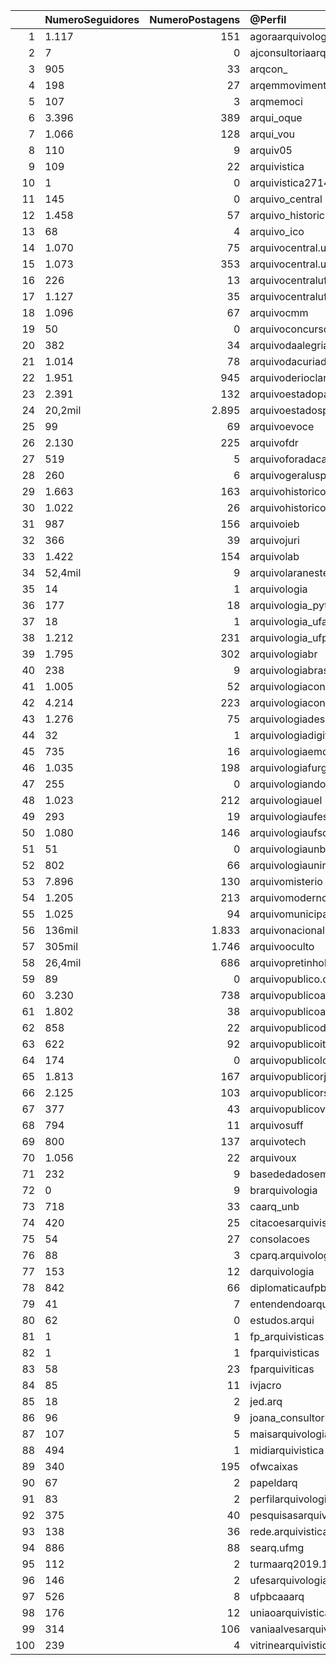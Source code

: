 |     | NumeroSeguidores   |   NumeroPostagens | @Perfil                        | url                                                       |
|----:|:-------------------|------------------:|:-------------------------------|:----------------------------------------------------------|
|   1 | 1.117              |           151     | agoraarquivologia              | https://www.instagram.com/agoraarquivologia/              |
|   2 | 7                  |             0     | ajconsultoriaarquivistica      | https://www.instagram.com/ajconsultoriaarquivistica/      |
|   3 | 905                |            33     | arqcon_                        | https://www.instagram.com/arqcon_/                        |
|   4 | 198                |            27     | arqemmovimento                 | https://www.instagram.com/arqemmovimento/                 |
|   5 | 107                |             3     | arqmemoci                      | https://www.instagram.com/arqmemoci/                      |
|   6 | 3.396              |           389     | arqui_oque                     | https://www.instagram.com/arqui_oque/                     |
|   7 | 1.066              |           128     | arqui_vou                      | https://www.instagram.com/arqui_vou/                      |
|   8 | 110                |             9     | arquiv05                       | https://www.instagram.com/arquiv05/                       |
|   9 | 109                |            22     | arquivistica                   | https://www.instagram.com/arquivistica/                   |
|  10 | 1                  |             0     | arquivistica2714               | https://www.instagram.com/arquivistica2714/               |
|  11 | 145                |             0     | arquivo_central                | https://www.instagram.com/arquivo_central/                |
|  12 | 1.458              |            57     | arquivo_historico_rs           | https://www.instagram.com/arquivo_historico_rs/           |
|  13 | 68                 |             4     | arquivo_ico                    | https://www.instagram.com/arquivo_ico/                    |
|  14 | 1.070              |            75     | arquivocentral.ufsc            | https://www.instagram.com/arquivocentral.ufsc/            |
|  15 | 1.073              |           353     | arquivocentral.unirio          | https://www.instagram.com/arquivocentral.unirio/          |
|  16 | 226                |            13     | arquivocentralufpa             | https://www.instagram.com/arquivocentralufpa/             |
|  17 | 1.127              |            35     | arquivocentralufpb             | https://www.instagram.com/arquivocentralufpb/             |
|  18 | 1.096              |            67     | arquivocmm                     | https://www.instagram.com/arquivocmm/                     |
|  19 | 50                 |             0     | arquivoconcursosonline         | https://www.instagram.com/arquivoconcursosonline/         |
|  20 | 382                |            34     | arquivodaalegria               | https://www.instagram.com/arquivodaalegria/               |
|  21 | 1.014              |            78     | arquivodacuriademaceio         | https://www.instagram.com/arquivodacuriademaceio/         |
|  22 | 1.951              |           945     | arquivoderioclaro              | https://www.instagram.com/arquivoderioclaro/              |
|  23 | 2.391              |           132     | arquivoestadopa                | https://www.instagram.com/arquivoestadopa/                |
|  24 | 20,2mil            |             2.895 | arquivoestadosp                | https://www.instagram.com/arquivoestadosp/                |
|  25 | 99                 |            69     | arquivoevoce                   | https://www.instagram.com/arquivoevoce/                   |
|  26 | 2.130              |           225     | arquivofdr                     | https://www.instagram.com/arquivofdr/                     |
|  27 | 519                |             5     | arquivoforadacaixa             | https://www.instagram.com/arquivoforadacaixa/             |
|  28 | 260                |             6     | arquivogeralusp                | https://www.instagram.com/arquivogeralusp/                |
|  29 | 1.663              |           163     | arquivohistoricomunicipalsp    | https://www.instagram.com/arquivohistoricomunicipalsp/    |
|  30 | 1.022              |            26     | arquivohistoricopoa            | https://www.instagram.com/arquivohistoricopoa/            |
|  31 | 987                |           156     | arquivoieb                     | https://www.instagram.com/arquivoieb/                     |
|  32 | 366                |            39     | arquivojuri                    | https://www.instagram.com/arquivojuri/                    |
|  33 | 1.422              |           154     | arquivolab                     | https://www.instagram.com/arquivolab/                     |
|  34 | 52,4mil            |             9     | arquivolaranesteruk            | https://www.instagram.com/arquivolaranesteruk/            |
|  35 | 14                 |             1     | arquivologia                   | https://www.instagram.com/arquivologia/                   |
|  36 | 177                |            18     | arquivologia_python            | https://www.instagram.com/arquivologia_python/            |
|  37 | 18                 |             1     | arquivologia_ufam              | https://www.instagram.com/arquivologia_ufam/              |
|  38 | 1.212              |           231     | arquivologia_ufpb              | https://www.instagram.com/arquivologia_ufpb/              |
|  39 | 1.795              |           302     | arquivologiabr                 | https://www.instagram.com/arquivologiabr/                 |
|  40 | 238                |             9     | arquivologiabrasil             | https://www.instagram.com/arquivologiabrasil/             |
|  41 | 1.005              |            52     | arquivologiaconcurso           | https://www.instagram.com/arquivologiaconcurso/           |
|  42 | 4.214              |           223     | arquivologiaconcursos          | https://www.instagram.com/arquivologiaconcursos/          |
|  43 | 1.276              |            75     | arquivologiadescomplicada      | https://www.instagram.com/arquivologiadescomplicada/      |
|  44 | 32                 |             1     | arquivologiadigital            | https://www.instagram.com/arquivologiadigital/            |
|  45 | 735                |            16     | arquivologiaemdestaque         | https://www.instagram.com/arquivologiaemdestaque/         |
|  46 | 1.035              |           198     | arquivologiafurg               | https://www.instagram.com/arquivologiafurg/               |
|  47 | 255                |             0     | arquivologiando                | https://www.instagram.com/arquivologiando/                |
|  48 | 1.023              |           212     | arquivologiauel                | https://www.instagram.com/arquivologiauel/                |
|  49 | 293                |            19     | arquivologiaufes               | https://www.instagram.com/arquivologiaufes/               |
|  50 | 1.080              |           146     | arquivologiaufsc               | https://www.instagram.com/arquivologiaufsc/               |
|  51 | 51                 |             0     | arquivologiaunb                | https://www.instagram.com/arquivologiaunb/                |
|  52 | 802                |            66     | arquivologiaunirio             | https://www.instagram.com/arquivologiaunirio/             |
|  53 | 7.896              |           130     | arquivomisterio                | https://www.instagram.com/arquivomisterio/                |
|  54 | 1.205              |           213     | arquivomoderno_                | https://www.instagram.com/arquivomoderno_/                |
|  55 | 1.025              |            94     | arquivomunicipaldecampinas     | https://www.instagram.com/arquivomunicipaldecampinas/     |
|  56 | 136mil             |             1.833 | arquivonacionalbrasil          | https://www.instagram.com/arquivonacionalbrasil/          |
|  57 | 305mil             |             1.746 | arquivooculto                  | https://www.instagram.com/arquivooculto/                  |
|  58 | 26,4mil            |           686     | arquivopretinhobasico          | https://www.instagram.com/arquivopretinhobasico/          |
|  59 | 89                 |             0     | arquivopublico.curuca          | https://www.instagram.com/arquivopublico.curuca/          |
|  60 | 3.230              |           738     | arquivopublicoalagoas          | https://www.instagram.com/arquivopublicoalagoas/          |
|  61 | 1.802              |            38     | arquivopublicoam               | https://www.instagram.com/arquivopublicoam/               |
|  62 | 858                |            22     | arquivopublicodopi             | https://www.instagram.com/arquivopublicodopi/             |
|  63 | 622                |            92     | arquivopublicoitajai           | https://www.instagram.com/arquivopublicoitajai/           |
|  64 | 174                |             0     | arquivopublicolondrina         | https://www.instagram.com/arquivopublicolondrina/         |
|  65 | 1.813              |           167     | arquivopublicorj               | https://www.instagram.com/arquivopublicorj/               |
|  66 | 2.125              |           103     | arquivopublicors               | https://www.instagram.com/arquivopublicors/               |
|  67 | 377                |            43     | arquivopublicovca              | https://www.instagram.com/arquivopublicovca/              |
|  68 | 794                |            11     | arquivosuff                    | https://www.instagram.com/arquivosuff/                    |
|  69 | 800                |           137     | arquivotech                    | https://www.instagram.com/arquivotech/                    |
|  70 | 1.056              |            22     | arquivoux                      | https://www.instagram.com/arquivoux/                      |
|  71 | 232                |             9     | basededadosemarquivistica_bda  | https://www.instagram.com/basededadosemarquivistica_bda/  |
|  72 | 0                  |             9     | brarquivologia                 | https://www.instagram.com/brarquivologia/                 |
|  73 | 718                |            33     | caarq_unb                      | https://www.instagram.com/caarq_unb/                      |
|  74 | 420                |            25     | citacoesarquivisticas          | https://www.instagram.com/citacoesarquivisticas/          |
|  75 | 54                 |            27     | consolacoes                    | https://www.instagram.com/consolacoes/                    |
|  76 | 88                 |             3     | cparq.arquivologia             | https://www.instagram.com/cparq.arquivologia/             |
|  77 | 153                |            12     | darquivologia                  | https://www.instagram.com/darquivologia/                  |
|  78 | 842                |            66     | diplomaticaufpb                | https://www.instagram.com/diplomaticaufpb/                |
|  79 | 41                 |             7     | entendendoarquivologia0        | https://www.instagram.com/entendendoarquivologia0/        |
|  80 | 62                 |             0     | estudos.arqui                  | https://www.instagram.com/estudos.arqui/                  |
|  81 | 1                  |             1     | fp_arquivisticas               | https://www.instagram.com/fp_arquivisticas/               |
|  82 | 1                  |             1     | fparquivisticas                | https://www.instagram.com/fparquivisticas/                |
|  83 | 58                 |            23     | fparquiviticas                 | https://www.instagram.com/fparquiviticas/                 |
|  84 | 85                 |            11     | ivjacro                        | https://www.instagram.com/ivjacro/                        |
|  85 | 18                 |             2     | jed.arq                        | https://www.instagram.com/jed.arq/                        |
|  86 | 96                 |             9     | joana_consultoria_arquivistica | https://www.instagram.com/joana_consultoria_arquivistica/ |
|  87 | 107                |             5     | maisarquivologia               | https://www.instagram.com/maisarquivologia/               |
|  88 | 494                |             1     | midiarquivistica               | https://www.instagram.com/midiarquivistica/               |
|  89 | 340                |           195     | ofwcaixas                      | https://www.instagram.com/ofwcaixas/                      |
|  90 | 67                 |             2     | papeldarq                      | https://www.instagram.com/papeldarq/                      |
|  91 | 83                 |             2     | perfilarquivologia             | https://www.instagram.com/perfilarquivologia/             |
|  92 | 375                |            40     | pesquisasarquivisticas         | https://www.instagram.com/pesquisasarquivisticas/         |
|  93 | 138                |            36     | rede.arquivistica              | https://www.instagram.com/rede.arquivistica/              |
|  94 | 886                |            88     | searq.ufmg                     | https://www.instagram.com/searq.ufmg/                     |
|  95 | 112                |             2     | turmaarq2019.1                 | https://www.instagram.com/turmaarq2019.1/                 |
|  96 | 146                |             2     | ufesarquivologia               | https://www.instagram.com/ufesarquivologia/               |
|  97 | 526                |             8     | ufpbcaaarq                     | https://www.instagram.com/ufpbcaaarq/                     |
|  98 | 176                |            12     | uniaoarquivistica              | https://www.instagram.com/uniaoarquivistica/              |
|  99 | 314                |           106     | vaniaalvesarquivologia         | https://www.instagram.com/vaniaalvesarquivologia/         |
| 100 | 239                |             4     | vitrinearquivistica            | https://www.instagram.com/vitrinearquivistica/            |